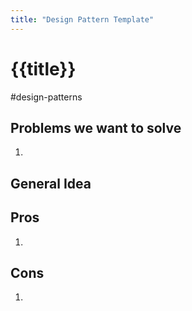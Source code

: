 ```yaml
---
title: "Design Pattern Template"
---
```

# {{title}}
#design-patterns 

## Problems we want to solve
1. 
## General Idea

## Pros
1. 
## Cons
1. 

